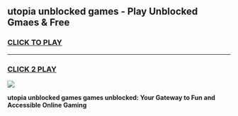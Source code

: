 
## utopia unblocked games - Play Unblocked Gmaes & Free
<h3>
<a href="https://news.freeplayer.one?title=utopia_unblocked_games&ref=16F">CLICK TO PLAY</a></h3>
<hr>

<h3>
<a href="https://news.freeplayer.one?title=utopia_unblocked_games&ref=16F">CLICK 2 PLAY</a>
  
</h3>

<a href="https://news.freeplayer.one?title=utopia_unblocked_games&ref=16F/"><img src="https://clearcache.store/games.png"></a>


**utopia unblocked games games unblocked: Your Gateway to Fun and Accessible Online Gaming**
